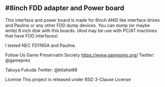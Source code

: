 #8inch FDD adapter and Power board
---

This interface and power board is made for 8inch ANSI like interface drives and Pauline or any other FDD dump devices.
You can dump (or maybe write) 8 inch disk with this boards.
(And may be use with PC/AT machines that have FDD interfaces)

I tested NEC FD1165A and Pauline.

Follow Us
Game Preservatin Society 
https://www.gamepres.org/
Twitter: @gamepres

Takuya Fukuda
Twitter: @kitahei88

License
This project is released under BSD 3-Clause License